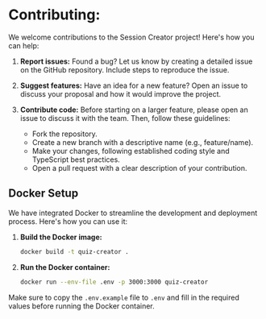 # Contributing:

We welcome contributions to the Session Creator project! Here's how you can help:

1.  **Report issues:** Found a bug? Let us know by creating a detailed issue on the GitHub repository. Include steps to reproduce the issue.

2.  **Suggest features:** Have an idea for a new feature? Open an issue to discuss your proposal and how it would improve the project.

3.  **Contribute code:** Before starting on a larger feature, please open an issue to discuss it with the team. Then, follow these guidelines:
    - Fork the repository.
    - Create a new branch with a descriptive name (e.g., feature/name).
    - Make your changes, following established coding style and TypeScript best practices.
    - Open a pull request with a clear description of your contribution.

## Docker Setup

We have integrated Docker to streamline the development and deployment process. Here&apos;s how you can use it:

1. **Build the Docker image:**

   ```bash
   docker build -t quiz-creator .
   ```

2. **Run the Docker container:**

   ```bash
   docker run --env-file .env -p 3000:3000 quiz-creator
   ```

Make sure to copy the `.env.example` file to `.env` and fill in the required values before running the Docker container.

